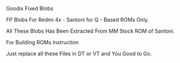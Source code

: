 Goodix Fixed Blobs

FP Blobs For Redmi 4x - Santoni for Q - Based ROMs Only.

All These Blobs Has Been Extracted From MM Stock ROM of Santoni.

For Building ROMs Instruction

Just replace all these Files in DT or VT and You Good to Go.
